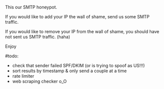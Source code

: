 This our SMTP honeypot.

If you would like to add your IP the wall of shame, send us some SMTP traffic.

If you would like to remove your IP from the wall of shame, you should have not sent us SMTP traffic. (haha)

Enjoy

#todo: 
- check that sender failed SPF/DKIM (or is trying to spoof as US!!!)
- sort results by timestamp & only send a couple at a time
- rate limiter
- web scraping checker o_O
